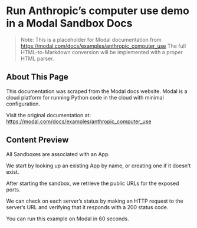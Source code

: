 # Run Anthropic’s computer use demo in a Modal Sandbox Docs

> Note: This is a placeholder for Modal documentation from https://modal.com/docs/examples/anthropic_computer_use
> The full HTML-to-Markdown conversion will be implemented with a proper HTML parser.

## About This Page

This documentation was scraped from the Modal docs website. Modal is a cloud platform for running Python code in the cloud with minimal configuration.

Visit the original documentation at: https://modal.com/docs/examples/anthropic_computer_use

## Content Preview

All Sandboxes are associated with an App.

We start by looking up an existing App by name, or creating one if it doesn’t exist.

After starting the sandbox, we retrieve the public URLs for the exposed ports.

We can check on each server’s status by making an HTTP request to the server’s URL
and verifying that it responds with a 200 status code.

You can run this example on Modal in 60 seconds.


